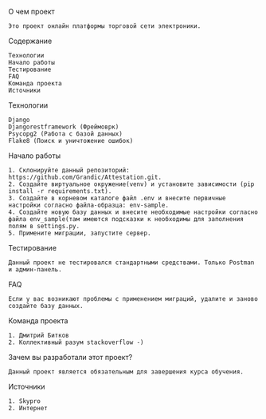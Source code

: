 О чем проект

    Это проект онлайн платформы торговой сети электроники.
    
Содержание

    Технологии
    Начало работы
    Тестирование    
    FAQ
    Команда проекта
    Источники

Технологии

    Django 
    Djangorestframework (Фреймоврк)    
    Psycopg2 (Работа с базой данных)
    Flake8 (Поиск и уничтожение ошибок)

Начало работы

    1. Склонируйте данный репозиторий: https://github.com/Grandic/Attestation.git.
    2. Создайте виртуальное окружение(venv) и установите зависимости (pip install -r requirements.txt).
    3. Создайте в корневом каталоге файл .env и внесите первичные настройки согласно файла-образца: env-sample.
    4. Создайте новую базу данных и внесите необходимые настройки согласно файла env_sample(там имеются подсказки к необходимы для заполнения полям в settings.py.    
    5. Примените миграции, запустите сервер.   

Тестирование

    Данный проект не тестировался стандартными средствами. Только Postman и админ-панель.

FAQ

    Если у вас возникают проблемы с применением миграций, удалите и заново создайте базу данных.

Команда проекта

    1. Дмитрий Битков
    2. Коллективный разум stackoverflow -)

Зачем вы разработали этот проект?

    Данный проект является обязательным для завершения курса обучения.

Источники

    1. Skypro
    2. Интернет

    
    
    
    

    



  
